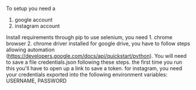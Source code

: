 

To setup you need a
1) google account
2) instagram account

Install requirements through pip
to use selenium, you need 1. chrome browser 2. chrome driver installed
for google drive, you have to follow steps allowing automation (https://developers.google.com/docs/api/quickstart/python).  You will need to save a file credentials.json following these steps.  the first time you run this you'll have to open up a link to save a token.
for instagram, you need your credentials exported into the following environment variables: USERNAME, PASSWORD